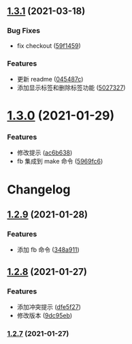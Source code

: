 ## [1.3.1](https://gitlab.weipaitang.com/f2e/wgit/compare/v1.3.0...v1.3.1) (2021-03-18)


### Bug Fixes

* fix checkout ([59f1459](https://gitlab.weipaitang.com/f2e/wgit/commit/59f1459410d0810a7d2ac830be90f8e41084df09))


### Features

* 更新 readme ([045487c](https://gitlab.weipaitang.com/f2e/wgit/commit/045487c0cdbddc9f41d7cad6e9dc71585679fd3a))
* 添加显示标签和删除标签功能 ([5027327](https://gitlab.weipaitang.com/f2e/wgit/commit/50273278f5dde30a3eed3d2899b5032911ad9a43))



# [1.3.0](https://gitlab.weipaitang.com/f2e/wgit/compare/v1.2.9...v1.3.0) (2021-01-29)


### Features

* 修改提示 ([ac6b638](https://gitlab.weipaitang.com/f2e/wgit/commit/ac6b6383be703dadea519ab23487356554051cf9))
* fb 集成到 make 命令 ([5969fc6](https://gitlab.weipaitang.com/f2e/wgit/commit/5969fc66e57de68766fda4b70e8def4c2e70449a))



# Changelog

## [1.2.9](https://gitlab.weipaitang.com/f2e/wgit/compare/v1.2.7...v1.2.9) (2021-01-28)

### Features

* 添加 fb 命令 ([348a911](https://gitlab.weipaitang.com/f2e/wgit/commit/348a911750309ef72927da237269bb1a8b0b232c))

## [1.2.8](https://gitlab.weipaitang.com/share/wgit/compare/v1.2.7...v1.2.8) (2021-01-27)

### Features

* 添加冲突提示 ([dfe5f27](https://gitlab.weipaitang.com/share/wgit/commit/dfe5f27bab676e1a1c46afe04a7e0467f75764fa))
* 修改版本 ([9dc95eb](https://gitlab.weipaitang.com/share/wgit/commit/9dc95ebc168045864120bcdc6724253292d37118))

### [1.2.7](https://gitlab.weipaitang.com/share/wgit/compare/v1.2.6...v1.2.7) (2021-01-27)
